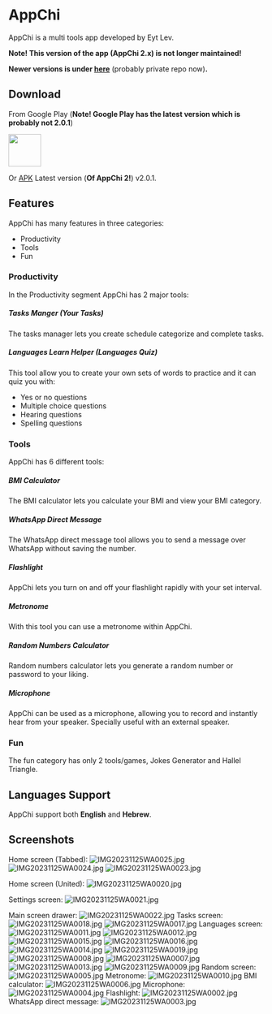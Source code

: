 # AppChi

AppChi is a multi tools app developed by Eyt Lev.

**Note! This version of the app (AppChi 2.x) is not longer maintained!**

**Newer versions is under [here](https://github.com/Eyt-Lev/AppChi_new/)** (probably private repo now)**.**

## Download

From Google Play (**Note! Google Play has the latest version which is probably not 2.0.1**)

<a href="https://play.google.com/store/apps/details?id=com.nosh.appchi"><img src="https://play.google.com/intl/en_us/badges/static/images/badges/en_badge_web_generic.png" height="64"></a>

Or [APK](https://github.com/Eyt-Lev/AppChi_2/blob/master/6.apk) Latest version (**Of AppChi 2!**) v2.0.1.

## Features

AppChi has many features in three categories:

* Productivity
* Tools
* Fun

### Productivity

In the Productivity segment AppChi has 2 major tools:

##### Tasks Manger (Your Tasks)

The tasks manager lets you create schedule categorize and complete tasks.

##### Languages Learn Helper (Languages Quiz)

This tool allow you to create your own sets of words to practice and it can quiz you with:

* Yes or no questions
* Multiple choice questions
* Hearing questions
* Spelling questions

### Tools

AppChi has 6 different tools:

##### BMI Calculator

The BMI calculator lets you calculate your BMI and view your BMI category.

##### WhatsApp Direct Message

The WhatsApp direct message tool allows you to send a message over WhatsApp without saving the number.

##### Flashlight

AppChi lets you turn on and off your flashlight rapidly with your set interval.

##### Metronome

With this tool you can use a metronome within AppChi.

##### Random Numbers Calculator

Random numbers calculator lets you generate a random number or password to your liking.

##### Microphone

AppChi can be used as a microphone, allowing you to record and instantly hear from your speaker.
Specially useful with an external speaker.

### Fun

The fun category has only 2 tools/games, Jokes Generator and Hallel Triangle.

## Languages Support

AppChi support both **English** and **Hebrew**.

## Screenshots

Home screen (Tabbed):
![IMG20231125WA0025.jpg](assets/IMG-20231125-WA0025.jpg)
![IMG20231125WA0024.jpg](assets/IMG-20231125-WA0024.jpg)
![IMG20231125WA0023.jpg](assets/IMG-20231125-WA0023.jpg)

Home screen (United):
![IMG20231125WA0020.jpg](assets/IMG-20231125-WA0020.jpg)

Settings screen:
![IMG20231125WA0021.jpg](assets/IMG-20231125-WA0021.jpg)

Main screen drawer:
![IMG20231125WA0022.jpg](assets/IMG-20231125-WA0022.jpg)
Tasks screen:
![IMG20231125WA0018.jpg](assets/IMG-20231125-WA0018.jpg)
![IMG20231125WA0017.jpg](assets/IMG-20231125-WA0017.jpg)
Languages screen:
![IMG20231125WA0011.jpg](assets/IMG-20231125-WA0011.jpg)
![IMG20231125WA0012.jpg](assets/IMG-20231125-WA0012.jpg)
![IMG20231125WA0015.jpg](assets/IMG-20231125-WA0015.jpg)
![IMG20231125WA0016.jpg](assets/IMG-20231125-WA0016.jpg)
![IMG20231125WA0014.jpg](assets/IMG-20231125-WA0014.jpg)
![IMG20231125WA0019.jpg](assets/IMG-20231125-WA0019.jpg)
![IMG20231125WA0008.jpg](assets/IMG-20231125-WA0008.jpg)
![IMG20231125WA0007.jpg](assets/IMG-20231125-WA0007.jpg)
![IMG20231125WA0013.jpg](assets/IMG-20231125-WA0013.jpg)
![IMG20231125WA0009.jpg](assets/IMG-20231125-WA0009.jpg)
Random screen:
![IMG20231125WA0005.jpg](assets/IMG-20231125-WA0005.jpg)
Metronome:
![IMG20231125WA0010.jpg](assets/IMG-20231125-WA0010.jpg)
BMI calculator:
![IMG20231125WA0006.jpg](assets/IMG-20231125-WA0006.jpg)
Microphone:
![IMG20231125WA0004.jpg](assets/IMG-20231125-WA0004.jpg)
Flashlight:
![IMG20231125WA0002.jpg](assets/IMG-20231125-WA0002.jpg)
WhatsApp direct message:
![IMG20231125WA0003.jpg](assets/IMG-20231125-WA0003.jpg)
